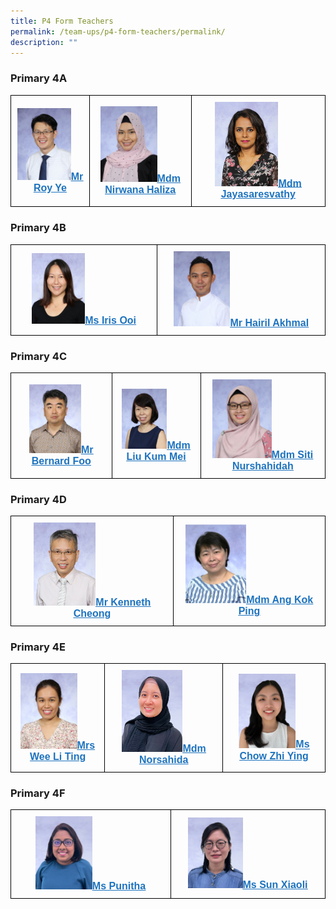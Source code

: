 ```yaml
---
title: P4 Form Teachers
permalink: /team-ups/p4-form-teachers/permalink/
description: ""
---
```

### **Primary 4A**

<style type="text/css">
.tg  {border-collapse:collapse;border-spacing:0;}
.tg td{border-color:black;border-style:solid;border-width:1px;font-family:Arial, sans-serif;font-size:14px;
  overflow:hidden;padding:10px 5px;word-break:normal;}
.tg th{border-color:black;border-style:solid;border-width:1px;font-family:Arial, sans-serif;font-size:14px;
  font-weight:normal;overflow:hidden;padding:10px 5px;word-break:normal;}
.tg .tg-f4yw{background-color:#FFF;text-align:center;vertical-align:middle}
.tg .tg-vgmr{background-color:#;text-align:center;vertical-align:middle}
</style>
<table class="tg">
<thead>
  <tr>
    <td colspan="2" class="tg-vgmr"><img style="width:75%" src="/images/Our%20Team%20UPS/P4%20Form%20Teachers/mr%20roy%20ye%20zhonglong.jpg"><span style="font-weight:bold"><a rel="noopener noreferrer" target="_blank" href="mailto:ye_zhonglong@schools.gov.sg"><span style="text-decoration:underline;color:#1E73BE;background-color:transparent">Mr Roy Ye</span></a></span></td>
    <td class="tg-vgmr"><img style="width:60%" src="/images/Our%20Team%20UPS/Malay%20Language%20Teachers/mdm%20nirwana%20haliza%20bte%20mohamed%20hal.jpg"><span style="font-weight:bold"><a rel="noopener noreferrer" target="_blank" href="mailto:nirwana_haliza_mohamed_halil@schools.gov.sg"><span style="text-decoration:underline;color:#1E73BE;background-color:transparent">Mdm Nirwana Haliza</span></a></span><br></td>
					 <td colspan="2" class="tg-vgmr"><img style="width:50%" src="/images/Our%20Team%20UPS/P4%20Form%20Teachers/mdm%20jayasaresvathy%20do%20kandasami.jpg"><span style="font-weight:bold"><a rel="noopener noreferrer" target="_blank" href="mailto:jayasaresvathy_kandasami@schools.gov.sg"><span style="text-decoration:underline;color:#1E73BE;background-color:transparent">Mdm Jayasaresvathy</span></a></span></td>
	</tr>
</thead>
</table>

### **Primary 4B**

<style type="text/css">
.tg  {border-collapse:collapse;border-spacing:0;}
.tg td{border-color:black;border-style:solid;border-width:1px;font-family:Arial, sans-serif;font-size:14px;
  overflow:hidden;padding:10px 5px;word-break:normal;}
.tg th{border-color:black;border-style:solid;border-width:1px;font-family:Arial, sans-serif;font-size:14px;
  font-weight:normal;overflow:hidden;padding:10px 5px;word-break:normal;}
.tg .tg-f4yw{background-color:#FFF;text-align:center;vertical-align:middle}
.tg .tg-vgmr{background-color:#;text-align:center;vertical-align:middle}
</style>
<table class="tg">
<thead>
  <tr>
    <td colspan="2" class="tg-vgmr"><img style="width:38%" src="/images/Our%20Team%20UPS/P4%20Form%20Teachers/ms%20iris%20ooi%20shimin.jpg"><span style="font-weight:bold"><a rel="noopener noreferrer" target="_blank" href="mailto:ooi_shimin@schools.gov.sg"><span style="text-decoration:underline;color:#1E73BE;background-color:transparent">Ms Iris Ooi</span></a></span></td>
    <td class="tg-vgmr"><img style="width:35%" src="/images/Our%20Team%20UPS/PE%20Teachers/mr%20hairil%20akhmal%20b%20sakroni.jpg"><span style="font-weight:bold"><a rel="noopener noreferrer" target="_blank" href="mailto:hairil_akhmal_b_sakroni@schools.gov.sg"><span style="text-decoration:underline;color:#1E73BE;background-color:transparent">Mr Hairil Akhmal</span></a></span><br>
		</td>
	</tr>
</thead>
</table>

### **Primary 4C**

<style type="text/css">
.tg  {border-collapse:collapse;border-spacing:0;}
.tg td{border-color:black;border-style:solid;border-width:1px;font-family:Arial, sans-serif;font-size:14px;
  overflow:hidden;padding:10px 5px;word-break:normal;}
.tg th{border-color:black;border-style:solid;border-width:1px;font-family:Arial, sans-serif;font-size:14px;
  font-weight:normal;overflow:hidden;padding:10px 5px;word-break:normal;}
.tg .tg-f4yw{background-color:#FFF;text-align:center;vertical-align:middle}
.tg .tg-vgmr{background-color:#;text-align:center;vertical-align:middle}
</style>
<table class="tg">
<thead>
  <tr>
    <td colspan="2" class="tg-vgmr"><img style="width:55%" src="/images/Our%20Team%20UPS/P3%20Form%20Teachers/mr%20foo%20sing%20keng%20bernard.jpg"><span style="font-weight:bold"><a rel="noopener noreferrer" target="_blank" href="mailto:foo_sing_keng_bernard@schools.gov.sg"><span style="text-decoration:underline;color:#1E73BE;background-color:transparent">Mr Bernard Foo</span></a></span></td>
    <td class="tg-vgmr"><img style="width:55%" src="/images/Our%20Team%20UPS/Chinese%20Language%20Teachers/mdm%20liu%20kum%20mei.jpg"><span style="font-weight:bold"><a rel="noopener noreferrer" target="_blank" href="mailto:liu_kum_mei@schools.gov.sg"><span style="text-decoration:underline;color:#1E73BE;background-color:transparent">Mdm Liu Kum Mei</span></a></span><br></td>
		<td class="tg-vgmr"><img style="width:50%" src="/images/Our%20Team%20UPS/P4%20Form%20Teachers/mdm%20siti%20nurshahidah%20binte%20rosman.jpg"><span style="font-weight:bold"><a rel="noopener noreferrer" target="_blank" href="mailto:siti_nurshahidah_rosman@schools.gov.sg"><span style="text-decoration:underline;color:#1E73BE;background-color:transparent">Mdm Siti Nurshahidah</span></a></span><br>
	</td>
	</tr>
</thead>
</table>

### **Primary 4D**

<style type="text/css">
.tg  {border-collapse:collapse;border-spacing:0;}
.tg td{border-color:black;border-style:solid;border-width:1px;font-family:Arial, sans-serif;font-size:14px;
  overflow:hidden;padding:10px 5px;word-break:normal;}
.tg th{border-color:black;border-style:solid;border-width:1px;font-family:Arial, sans-serif;font-size:14px;
  font-weight:normal;overflow:hidden;padding:10px 5px;word-break:normal;}
.tg .tg-f4yw{background-color:#FFF;text-align:center;vertical-align:middle}
.tg .tg-vgmr{background-color:#;text-align:center;vertical-align:middle}
</style>
<table class="tg">
<thead>
  <tr>
    <td colspan="2" class="tg-vgmr"><img style="width:40%" src="/images/Our%20Team%20UPS/P4%20Form%20Teachers/mr%20cheong%20perk%20yin%20kenneth.jpg"><span style="font-weight:bold"><a rel="noopener noreferrer" target="_blank" href="mailto:kenneth_cheong_perk_yin@schools.gov.sg"><span style="text-decoration:underline;color:#1E73BE;background-color:transparent">Mr Kenneth Cheong</span></a></span></td>
    <td class="tg-vgmr"><img style="width:42%" src="/images/Our%20Team%20UPS/SL%20&amp;%20Middle%20Management/Middle%20Management/kok%20ping.jpg"><span style="font-weight:bold"><a rel="noopener noreferrer" target="_blank" href="mailto:ang_kok_ping@schools.gov.sg"><span style="text-decoration:underline;color:#1E73BE;background-color:transparent">Mdm Ang Kok Ping</span></a></span><br>
		</td>
	</tr>
</thead>
</table>

### **Primary 4E**

<style type="text/css">
.tg  {border-collapse:collapse;border-spacing:0;}
.tg td{border-color:black;border-style:solid;border-width:1px;font-family:Arial, sans-serif;font-size:14px;
  overflow:hidden;padding:10px 5px;word-break:normal;}
.tg th{border-color:black;border-style:solid;border-width:1px;font-family:Arial, sans-serif;font-size:14px;
  font-weight:normal;overflow:hidden;padding:10px 5px;word-break:normal;}
.tg .tg-f4yw{background-color:#FFF;text-align:center;vertical-align:middle}
.tg .tg-vgmr{background-color:#;text-align:center;vertical-align:middle}
</style>
<table class="tg">
<thead>
  <tr>
    <td colspan="2" class="tg-vgmr"><img style="width:65%" src="/images/Our%20Team%20UPS/P4%20Form%20Teachers/mrs%20wee-wong%20li%20ting.jpg"><span style="font-weight:bold"><a rel="noopener noreferrer" target="_blank" href="mailto:wong_li_ting@schools.gov.sg"><span style="text-decoration:underline;color:#1E73BE;background-color:transparent">Mrs Wee Li Ting</span></a></span></td>
    <td class="tg-vgmr"><img style="width:55%" src="/images/Our%20Team%20UPS/Art%20Teachers/Norsahida.png"><span style="font-weight:bold"><a rel="noopener noreferrer" target="_blank" href="mailto:Norsahida_Adam@schools.gov.sg"><span style="text-decoration:underline;color:#1E73BE;background-color:transparent">Mdm Norsahida</span></a></span></td>
		<td class="tg-vgmr"><img style="width:60%" src="/images/Our%20Team%20UPS/P4%20Form%20Teachers/Chow%20Zi%20Ying.png"><span style="font-weight:bold"><a rel="noopener noreferrer" target="_blank" href="mailto:Chow_zhi_ying@schools.gov.sg"><span style="text-decoration:underline;color:#1E73BE;background-color:transparent">Ms Chow Zhi Ying</span></a></span><br>
		</td>
	</tr>
</thead>
</table>

### **Primary 4F**

<style type="text/css">
.tg  {border-collapse:collapse;border-spacing:0;}
.tg td{border-color:black;border-style:solid;border-width:1px;font-family:Arial, sans-serif;font-size:16px;
  overflow:hidden;padding:10px 5px;word-break:normal;}
.tg th{border-color:black;border-style:solid;border-width:1px;font-family:Arial, sans-serif;font-size:14px;
  font-weight:normal;overflow:hidden;padding:10px 5px;word-break:normal;}
.tg .tg-f4yw{background-color:#FFF;text-align:center;vertical-align:middle}
.tg .tg-vgmr{background-color:#;text-align:center;vertical-align:middle}
</style>
<table class="tg">
<thead>
  <tr>
    <td colspan="2" class="tg-vgmr"><img style="width:37%" src="/images/Our%20Team%20UPS/P4%20Form%20Teachers/Punitha.png"><span style="font-weight:bold"><a rel="noopener noreferrer" target="_blank" href="mailto:Punitha_Elancheran@schools.gov.sg"><span style="text-decoration:underline;color:#1E73BE;background-color:transparent">Ms Punitha</span></a></span></td>
    <td class="tg-vgmr"><img style="width:37%" src="/images/Our%20Team%20UPS/P4%20Form%20Teachers/sun%20xiaoli.png"><span style="font-weight:bold"><a rel="noopener noreferrer" target="_blank" href="mailto:Sun_Xiaoli@schools.gov.sg"><span style="text-decoration:underline;color:#1E73BE;background-color:transparent">Ms Sun Xiaoli</span></a></span><br>
		</td>
		</tr>
</thead>
</table>